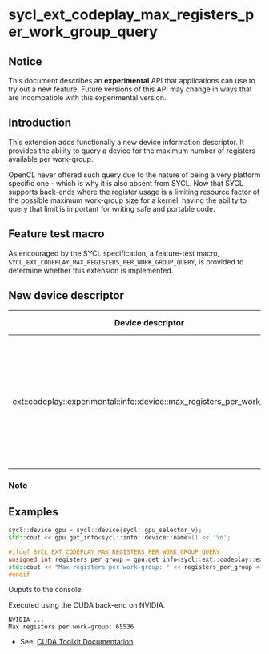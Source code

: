 # sycl_ext_codeplay_max_registers_per_work_group_query

## Notice

This document describes an **experimental** API that applications can use to try
out a new feature. Future versions of this API may change in ways that are
incompatible with this experimental version.


## Introduction

This extension adds functionally a new device information descriptor. It provides the ability to query a device for the maximum number of registers available per work-group.

OpenCL never offered such query due to the nature of being a very platform specific one - which is why it is also absent from SYCL. Now that SYCL supports back-ends where the register usage is a limiting resource factor of the possible maximum work-group size for a kernel, having the ability to query that limit is important for writing safe and portable code.

## Feature test macro

As encouraged by the SYCL specification, a feature-test macro, `SYCL_EXT_CODEPLAY_MAX_REGISTERS_PER_WORK_GROUP_QUERY`, is provided to determine whether this extension is implemented.

## New device descriptor

| Device descriptor                                     | Return type | Description                                                                                                                                                                                                             |
| ------------------------------------------------------ | ----------- | ----------------------------------------------------------------------------------------------------------------------------------------------------------------------------------------------------------------------- |
| ext::codeplay::experimental::info::device::max_registers_per_work_group     |  unsigned int      | Returns the maximum number of registers available for use per work-group based on the capability of the device.       |

### Note

## Examples

```c++
sycl::device gpu = sycl::device{sycl::gpu_selector_v};
std::cout << gpu.get_info<sycl::info::device::name>() << '\n';

#ifdef SYCL_EXT_CODEPLAY_MAX_REGISTERS_PER_WORK_GROUP_QUERY
unsigned int registers_per_group = gpu.get_info<sycl::ext::codeplay::experimental::info::device::max_registers_per_work_group>();
std::cout << "Max registers per work-group: " << registers_per_group << '\n';
#endif
```

Ouputs to the console:

Executed using the CUDA back-end on NVIDIA.

```
NVIDIA ...
Max registers per work-group: 65536
```

- See: [CUDA Toolkit Documentation](https://docs.nvidia.com/cuda/cuda-c-programming-guide/index.html#compute-capabilities)
